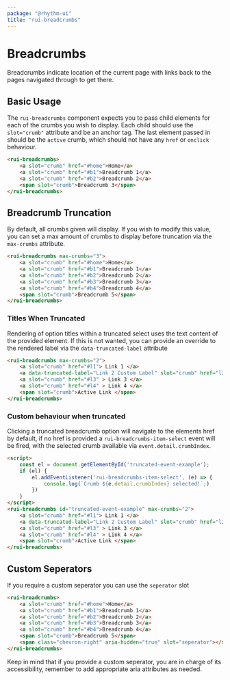 ```yaml
---
package: "@rhythm-ui"
title: "rui-breadcrumbs"
---
```

# Breadcrumbs

Breadcrumbs indicate location of the current page with links back to the pages navigated through to get there. 

## Basic Usage
The `rui-breadcrumbs` component expects you to pass child elements for each of the crumbs you wish to display. 
Each child should use the `slot="crumb"` attribute and be an anchor tag. The last element passed in should be 
the `active` crumb, which should not have any `href` or `onclick` behaviour. 

```html preview
<rui-breadcrumbs>
	<a slot="crumb" href="#home">Home</a>
	<a slot="crumb" href="#b1">Breadcrumb 1</a>
	<a slot="crumb" href="#b2">Breadcrumb 2</a>
	<span slot="crumb">Breadcrumb 3</span>
</rui-breadcrumbs> 
```

## Breadcrumb Truncation
By default, all crumbs given will display. If you wish to modify this value, you can set a max amount of crumbs to display before truncation via the `max-crumbs` attribute. 

```html preview
<rui-breadcrumbs max-crumbs="3">
	<a slot="crumb" href="#home">Home</a>
	<a slot="crumb" href="#b1">Breadcrumb 1</a>
	<a slot="crumb" href="#b2">Breadcrumb 2</a>
	<a slot="crumb" href="#b3">Breadcrumb 3</a>
	<a slot="crumb" href="#b4">Breadcrumb 4</a>
	<span slot="crumb">Breadcrumb 5</span>
</rui-breadcrumbs> 
```

### Titles When Truncated
Rendering of option titles within a truncated select
uses the text content of the provided element. If this is
not wanted, you can provide an override to the 
rendered label via the `data-truncated-label` attribute

```html preview
<rui-breadcrumbs max-crumbs="2">
	<a slot="crumb" href="#l1"> Link 1 </a>
	<a data-truncated-label="Link 2 Custom Label" slot="crumb" href="l2"> Link 2 <span>some other content</span> </a>
	<a slot="crumb" href="#l3" > Link 3 </a>
	<a slot="crumb" href="#l4" > Link 4 </a>
	<span slot="crumb">Active Link </span>
</rui-breadcrumbs>
```

### Custom behaviour when truncated
Clicking a truncated breadcrumb option will navigate to the elements href by default, if no href is provided 
a `rui-breadcrumbs-item-select` event will be fired, with the selected crumb available via `event.detail.crumbIndex`.

```html
<script>
	const el = document.getElementById('truncated-event-example');
	if (el) {
		el.addEventListener('rui-breadcrumbs-item-select', (e) => {
			console.log(`Crumb ${e.detail.crumbIndex} selected!`;)
		})
	}
</script>
<rui-breadcrumbs id="truncated-event-example" max-crumbs="2">
	<a slot="crumb" href="#l1"> Link 1 </a>
	<a data-truncated-label="Link 2 Custom Label" slot="crumb" href="l2"> Link 2 <span>some other content</span> </a>
	<a slot="crumb" href="#l3" > Link 3 </a>
	<a slot="crumb" href="#l4" > Link 4 </a>
	<span slot="crumb">Active Link </span>
</rui-breadcrumbs>
```

## Custom Seperators
If you require a custom seperator you can use the ```seperator``` slot
```html preview
<rui-breadcrumbs>
	<a slot="crumb" href="#home">Home</a>
	<a slot="crumb" href="#b1">Breadcrumb 1</a>
	<a slot="crumb" href="#b2">Breadcrumb 2</a>
	<a slot="crumb" href="#b3">Breadcrumb 3</a>
	<a slot="crumb" href="#b4">Breadcrumb 4</a>
	<span slot="crumb">Breadcrumb 5</span>
	<span class="chevron-right" aria-hidden="true" slot="seperator"></span>
</rui-breadcrumbs> 
```

Keep in mind that if you provide a custom seperator, you are in charge of its accessibility, remember to add appropriate aria attributes as needed.